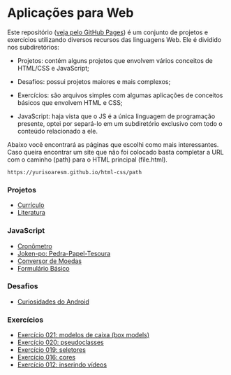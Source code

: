 # Aplicações para Web
Este repositório ([veja pelo GitHub Pages](https://yurisoaresm.github.io/html-css/ "GitHub Pages")) é um conjunto de projetos e exercícios utilizando diversos recursos das linguagens Web. Ele é dividido nos subdiretórios:

- Projetos: contém alguns projetos que envolvem vários conceitos de HTML/CSS e JavaScript;

- Desafios: possui projetos maiores e mais complexos;

- Exercícios: são arquivos simples com algumas aplicações de conceitos básicos que envolvem HTML e CSS;

- JavaScript: haja vista que o JS é a única linguagem de programação presente, optei por separá-lo em um subdiretório exclusivo com todo o conteúdo relacionado a ele. 

Abaixo você encontrará as páginas que escolhi como mais interessantes. Caso queira encontrar um site que não foi colocado basta completar a URL com o caminho (path) para o HTML principal (file.html).

    https://yurisoaresm.github.io/html-css/path

### Projetos
- [Currículo](https://yurisoaresm.github.io/html-css/projetos/curriculum/profile.html "Currículo")
- [Literatura](https://yurisoaresm.github.io/html-css/projetos/literatura/index.html "Literatura")

### JavaScript
- [Cronômetro](https://yurisoaresm.github.io/html-css/javascript/timer/index.html "Cronômetro")
- [Joken-po: Pedra-Papel-Tesoura](https://yurisoaresm.github.io/html-css/javascript/joken-po/index.html "Joken-po: Pedra-Papel-Tesoura")
- [Conversor de Moedas](https://yurisoaresm.github.io/html-css/javascript/currency/index.html "Conversor de Moedas")
- [Formulário Básico](https://yurisoaresm.github.io/html-css/javascript/forms1/index.html "Formulário básico")

### Desafios
- [Curiosidades do Android](https://yurisoaresm.github.io/html-css/desafios/androidsite/android.html "Curiosidades do Android")

### Exercícios
- [Exercício 021: modelos de caixa (box models)](https://yurisoaresm.github.io/html-css/exercicios/ex021/caixa02.html "Exercício 021: modelos de caixa")
- [Exercício 020: pseudoclasses](https://yurisoaresm.github.io/html-css/exercicios/ex020/pseudoclasse.html "Exercício 020: pseudoclasses")
- [Exercício 019: seletores](https://yurisoaresm.github.io/html-css/exercicios/ex019/seletor01.html "Exercício 019: seletores")
- [Exercício 016: cores](https://yurisoaresm.github.io/html-css/exercicios/ex016/cor03.html "Exercício 016: cores")
- [Exercício 012: inserindo vídeos](https://yurisoaresm.github.io/html-css/exercicios/ex012/index.html "Exercício 012: inserindo vídeos")
